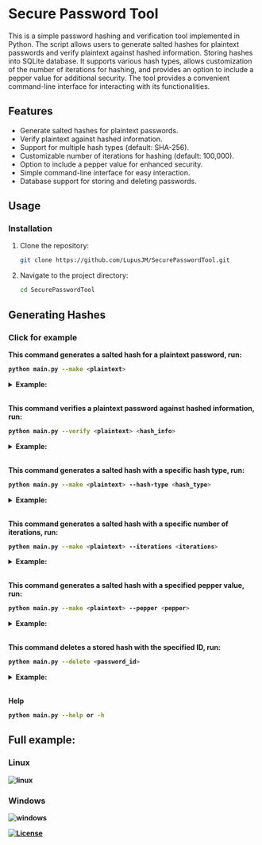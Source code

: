 # Secure Password Tool

This is a simple password hashing and verification tool implemented in Python. The script allows users to generate salted hashes for plaintext passwords and verify plaintext against hashed information. Storing hashes into SQLite database. It supports various hash types, allows customization of the number of iterations for hashing, and provides an option to include a pepper value for additional security. The tool provides a convenient command-line interface for interacting with its functionalities.
## Features

- Generate salted hashes for plaintext passwords.
- Verify plaintext against hashed information.
- Support for multiple hash types (default: SHA-256).
- Customizable number of iterations for hashing (default: 100,000).
- Option to include a pepper value for enhanced security.
- Simple command-line interface for easy interaction.
- Database support for storing and deleting passwords.

## Usage

### Installation

1. Clone the repository:

    ```bash
    git clone https://github.com/LupusJM/SecurePasswordTool.git
    ```

2. Navigate to the project directory:

    ```bash
    cd SecurePasswordTool
    ```

## Generating Hashes
### Click for example

<b>This command generates a salted hash for a plaintext password, run:<b>
```bash
python main.py --make <plaintext>
```
<details>
  <summary>Example:</summary>

  ```bash
  python main.py --make mypassword
  ```
</details>
<br>


<b>This command verifies a plaintext password against hashed information, run:<b>
```bash
python main.py --verify <plaintext> <hash_info>
```
<details>
  <summary>Example:</summary>
  
  ```bash
  python main.py --verify mypassword sha256@100000@303bb288988c281d9b199e240f2b6385@9d0563c55a5e713c1140e0d007bf6244f6d99f449cc5e6adb74ba962f4b9f2d7
  ```
  ```bash
  python main.py --verify mypassword "sha256@100000@303bb288988c281d9b199e240f2b6385@9d0563c55a5e713c1140e0d007bf6244f6d99f449cc5e6adb74ba962f4b9f2d7"
  ```
  ```bash
  python main.py --verify mypassword 'sha256@100000@303bb288988c281d9b199e240f2b6385@9d0563c55a5e713c1140e0d007bf6244f6d99f449cc5e6adb74ba962f4b9f2d7'
  ```
</details>
<br>


<b>This command generates a salted hash with a specific hash type, run:<b>
```bash
python main.py --make <plaintext> --hash-type <hash_type>
```
<details>
  <summary>Example:</summary>

  ```bash
  python main.py --make mypassword --hash-type sha512
  ```
</details>
<br>


<b>This command generates a salted hash with a specific number of iterations, run:<b>
```bash
python main.py --make <plaintext> --iterations <iterations>
```
<details>
  <summary>Example:</summary>

  ```bash
  python main.py --make mypassword --iterations 200000
  ```
</details>
<br>


<b>This command generates a salted hash with a specified pepper value, run:<b>
```bash
python main.py --make <plaintext> --pepper <pepper>
```
<details>
  <summary>Example:</summary>

  ```bash
  python main.py --make mypassword --pepper somepepper
  ```
</details>
<br>

<b>This command deletes a stored hash with the specified ID, run:<b>
```bash
python main.py --delete <password_id>
```
<details>
  <summary>Example:</summary>

  ```bash
  python main.py --delete 2
  ```
</details>
<br>

<b>Help<b>
```bash
python main.py --help or -h
```

## Full example:
### Linux
![linux](https://github.com/LupusJM/SecurePasswordTool/assets/163419314/6d5f9120-7b80-43d8-ba86-404ee16aca1b)

### Windows
![windows](https://github.com/LupusJM/SecurePasswordTool/assets/163419314/9930a448-10c0-428d-b49e-a4f74cc07d5e)


[![License](https://img.shields.io/badge/license-MIT-blue.svg)](https://github.com/lupusjm/SecurePasswordTool/blob/main/LICENSE)
